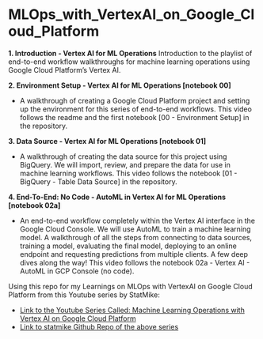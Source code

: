 # MLOps_with_VertexAI_on_Google_Cloud_Platform

**1. Introduction - Vertex AI for ML Operations**
Introduction to the playlist of end-to-end workflow walkthroughs for machine learning operations using Google Cloud Platform’s Vertex AI. 

**2. Environment Setup - Vertex AI for ML Operations [notebook 00]**
- A walkthrough of creating a Google Cloud Platform project and setting up the environment for this series of end-to-end workflows.   This video follows the readme and the first notebook [00 - Environment Setup] in the repository.

**3. Data Source - Vertex AI for ML Operations [notebook 01]**
- A walkthrough of creating the data source for this project using BigQuery. We will import, review, and prepare the data for use in machine learning workflows.  This video follows the notebook [01 - BigQuery - Table Data Source] in the repository.

**4. End-To-End: No Code - AutoML in Vertex AI for ML Operations [notebook 02a]**
- An end-to-end workflow completely within the Vertex AI interface in the Google Cloud Console. We will use AutoML to train a machine learning model.  A walkthrough of all the steps from connecting to data sources, training a model, evaluating the final model, deploying to an online endpoint and requesting predictions from multiple clients.  A few deep dives along the way!  This video follows the notebook 02a - Vertex AI - AutoML in GCP Console (no code).






Using this repo for my Learnings on MLOps with VertexAI on Google Cloud Platform from this Youtube series by StatMike:
- [Link to the Youtube Series Called: Machine Learning Operations with Vertex AI on Google Cloud Platform](https://youtube.com/playlist?list=PLgxF613RsGoUuEjJJxJW2JYyZ8g1qOUou&si=QK3CSa-3O75Ns2aG)
- [Link to statmike Github Repo of the above series](https://github.com/statmike/vertex-ai-mlops)

